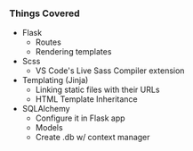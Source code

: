 ### Things Covered

- Flask
  - Routes
  - Rendering templates
- Scss
  - VS Code's Live Sass Compiler extension
- Templating (Jinja)
  - Linking static files with their URLs
  - HTML Template Inheritance
- SQLAlchemy
  - Configure it in Flask app
  - Models
  - Create .db w/ context manager
